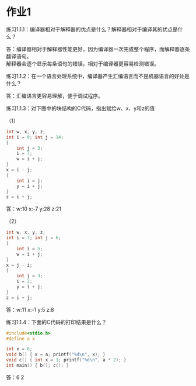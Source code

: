 # 作业1

练习1.1.1：编译器相对于解释器的优点是什么？解释器相对于编译其的优点是什么？ 

答：编译器相对于解释器性能更好，因为编译器一次完成整个程序，而解释器逐条翻译语句。  
解释器会逐个显示每条语句的错误，相对于编译器更容易检测错误。

练习1.1.2：在一个语言处理系统中，编译器产生汇编语言而不是机器语言的好处是什么？

答：汇编语言更容易理解，便于调试程序。

练习1.1.3：对下图中的块结构的C代码，指出赋给w、x、y和z的值

（1）

```c
int w, x, y, z;
int i = 9; int j = 14;
{
	int j = 3;
	i = 7;
	w = i + j;
}
x = i - j;
{
	int i = j;
	y = i + j;
}
z = i + j;
```
答：w:10 x:-7 y:28 z:21

（2）
```c
int w, x, y, z;
int i = 7; int j = 6;
{
	int i = 5;
	w = i + j;
}
x = j - i;
{
	int j = 3;
	i = 2;
	y = i + j;
}
z = i + j;
```
答：w:11 x:-1 y:5 z:8

练习1.1.4：下面的C代码的打印结果是什么？

```c
#include<stdio.h>
#define a x

int x = 6;
void b() { x = a; printf("%d\n", x); }
void c() { int x = 1; printf("%d\n", a * 2); }
int main() { b(); c(); }
```
答：6 2